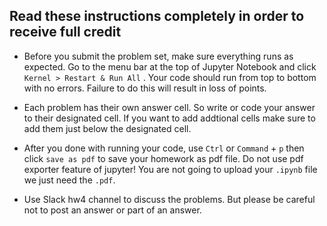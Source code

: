 ## Read these instructions completely in order to receive full credit

* Before you submit the problem set, make sure everything runs as expected. Go to the menu bar at the top of Jupyter Notebook and click `Kernel > Restart & Run All` . Your code should run from top to bottom with no errors. Failure to do this will result in loss of points.

* Each problem has their own answer cell. So write or code your answer to their designated cell. If you want to add addtional cells make sure to add them just below the designated cell.

* After you done with running your code, use `Ctrl` or `Command` + `p` then click `save as pdf` to save your homework as pdf file. Do not use pdf exporter feature of jupyter! You are not going to upload your `.ipynb` file we just need the `.pdf`.

* Use Slack hw4 channel to discuss the problems. But please be careful not to post an answer or part of an answer.

